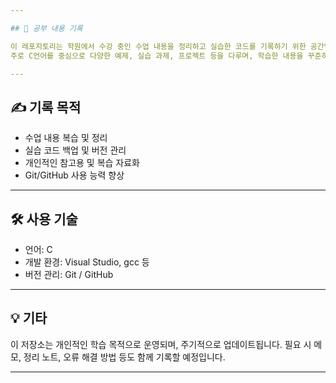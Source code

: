 ```yaml
---

## 📘 공부 내용 기록

이 레포지토리는 학원에서 수강 중인 수업 내용을 정리하고 실습한 코드를 기록하기 위한 공간입니다.
주로 C언어를 중심으로 다양한 예제, 실습 과제, 프로젝트 등을 다루며, 학습한 내용을 꾸준히 정리하고자 합니다.

---
```


## ✍️ 기록 목적

* 수업 내용 복습 및 정리
* 실습 코드 백업 및 버전 관리
* 개인적인 참고용 및 복습 자료화
* Git/GitHub 사용 능력 향상

---

## 🛠 사용 기술

* 언어: C
* 개발 환경: Visual Studio, gcc 등
* 버전 관리: Git / GitHub

---

## 💡 기타

이 저장소는 개인적인 학습 목적으로 운영되며, 주기적으로 업데이트됩니다.
필요 시 메모, 정리 노트, 오류 해결 방법 등도 함께 기록할 예정입니다.

---
